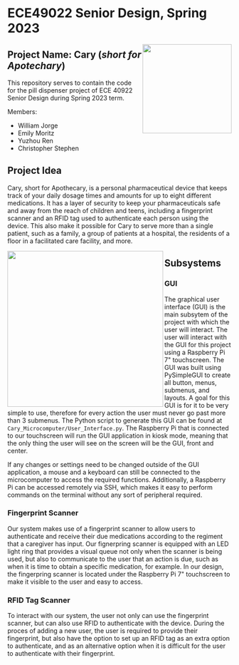 # **ECE49022** Senior Design, Spring 2023

<img align="right" width="200" height="200" src="https://github.com/emoritz-pu/ECE49022-SeniorDesign/blob/8cb9ca7e98d5a1d7a131ce14f424b598cb0d18f4/Cary_Microcomputer/Cary_lg.png">

## **Project Name:** Cary (*short for Apotechary*)
This repository serves to contain the code for the pill dispenser project of ECE 40922 Senior Design during Spring 2023 term.

Members:
- William Jorge
- Emily Moritz
- Yuzhou Ren
- Christopher Stephen

## Project Idea
Cary, short for Apothecary, is a personal pharmaceutical device that keeps track of your daily dosage times and amounts for up to eight different medications. It has a layer of security to keep your pharmaceuticals safe and away from the reach of children and teens, including a fingerprint scanner and an RFID tag used to authenticate each person using the device. This also make it possible for Cary to serve more than a single patient, such as a family, a group of patients at a hospital, the residents of a floor in a facilitated care facility, and more.

<img align="left" style="margin-left: 50px, margin-right: 50px" width="350" height="350" src="https://github.com/emoritz-pu/ECE49022-SeniorDesign/blob/6936a9c46c97f558c24650895a03dad59b616d7b/Cary_Microcomputer/Cary_Device.png">

## Subsystems
### GUI
The graphical user interface (GUI) is the main subsytem of the project with which the user will interact. The user will interact with the GUI for this project using a Raspberry Pi 7" touchscreen. The GUI was built using PySimpleGUI to create all button, menus, submenus, and layouts. A goal for this GUI is for it to be very simple to use, therefore for every action the user must never go past more than 3 submenus. The Python script to generate this GUI can be found at `Cary_Microcomputer/User_Interface.py`. The Raspberry Pi that is connected to our touchscreen will run the GUI application in kiosk mode, meaning that the only thing the user will see on the screen will be the GUI, front and center.

If any changes or settings need to be changed outside of the GUI application, a mouse and a keyboard can still be connected to the microcomputer to access the required functions. Additionally, a Raspberry Pi can be accessed remotely via SSH, which makes it easy to perform commands on the terminal without any sort of peripheral required.

### Fingerprint Scanner
Our system makes use of a fingerprint scanner to allow users to authenticate and receive their due medications according to the regiment that a caregiver has input. Our fignerpring scanner is equipped with an LED light ring that provides a visual queue not only when the scanner is being used, but also to communicate to the user that an action is due, such as when it is time to obtain a specific medication, for example. In our design, the fingerpring scanner is located under the Raspberry Pi 7" touchscreen to make it visible to the user and easy to access.

### RFID Tag Scanner
To interact with our system, the user not only can use the fingerprint scanner, but can also use RFID to authenticate with the device. During the proces of adding a new user, the user is required to provide their fingerprint, but also have the option to set up an RFID tag as an extra option to authenticate, and as an alternative option when it is difficult for the user to authenticate with their fingerprint.
